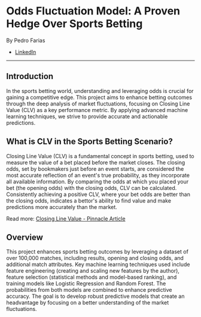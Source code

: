 # Odds Fluctuation Model: A Proven Hedge Over Sports Betting
By Pedro Farias
* [LinkedIn](https://www.linkedin.com/in/pedrosfarias/)
---
## Introduction
In the sports betting world, understanding and leveraging odds is crucial for gaining a competitive edge. This project aims to enhance betting outcomes through the deep analysis of market fluctuations, focusing on Closing Line Value (CLV) as a key performance metric. By applying advanced machine learning techniques, we strive to provide accurate and actionable predictions.

## What is CLV in the Sports Betting Scenario?
Closing Line Value (CLV) is a fundamental concept in sports betting, used to measure the value of a bet placed before the market closes. The closing odds, set by bookmakers just before an event starts, are considered the most accurate reflection of an event's true probability, as they incorporate all available information. By comparing the odds at which you placed your bet (the opening odds) with the closing odds, CLV can be calculated. Consistently achieving a positive CLV, where your bet odds are better than the closing odds, indicates a bettor's ability to find value and make predictions more accurately than the market.

Read more:
[Closing Line Value - Pinnacle Article](https://www.pinnacle.com/betting-resources/en/betting-strategy/using-the-closing-line-to-test-your-skill-in-betting/7e6jwjm5ykejuwkq)

## Overview
This project enhances sports betting outcomes by leveraging a dataset of over 100,000 matches, including results, opening and closing odds, and additional match attributes. Key machine learning techniques used include feature engineering (creating and scaling new features by the author), feature selection (statistical methods and model-based ranking), and training models like Logistic Regression and Random Forest. The probabilities from both models are combined to enhance predictive accuracy. The goal is to develop robust predictive models that create an headvantage by focusing on a better understanding of the market fluctuations.

